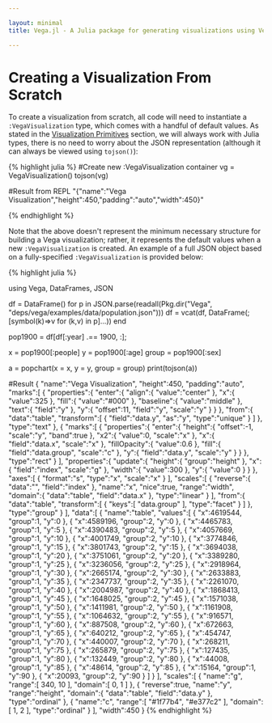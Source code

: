 ```yaml
---

layout: minimal
title: Vega.jl - A Julia package for generating visualizations using Vega

---
```


# Creating a Visualization From Scratch

To create a visualization from scratch, all code will need to instantiate a `:VegaVisualization` type, which comes with a handful of default values. As stated in the [Visualization Primitives](primitives.html) section, we will always work with Julia types, there is no need to worry about the JSON representation (although it can always be viewed using `tojson()`):

{% highlight julia %}
#Create new :VegaVisualization container
vg = VegaVisualization()
tojson(vg)

#Result from REPL
"{\"name\":\"Vega Visualization\",\"height\":450,\"padding\":\"auto\",\"width\":450}"

{% endhighlight %}

Note that the above doesn't represent the minimum necessary structure for building a Vega visualization; rather, it represents the default values when a new `:VegaVisualization` is created. An example of a full JSON object based on a fully-specified `:VegaVisualization` is provided below:

{% highlight julia %}

using Vega, DataFrames, JSON

df = DataFrame()
for p in JSON.parse(readall(Pkg.dir("Vega", "deps/vega/examples/data/population.json")))
    df = vcat(df, DataFrame(;[symbol(k)=>v for (k,v) in p]...))
end

pop1900 = df[df[:year] .== 1900, :];

x = pop1900[:people]
y = pop1900[:age]
group = pop1900[:sex]

a = popchart(x = x, y = y, group = group)
print(tojson(a))

#Result
{
    "name":"Vega Visualization",
    "height":450,
    "padding":"auto",
    "marks":[
        {
            "properties":{
                "enter":{
                    "align":{
                        "value":"center"
                    },
                    "x":{
                        "value":325
                    },
                    "fill":{
                        "value":"#000"
                    },
                    "baseline":{
                        "value":"middle"
                    },
                    "text":{
                        "field":"y"
                    },
                    "y":{
                        "offset":11,
                        "field":"y",
                        "scale":"y"
                    }
                }
            },
            "from":{
                "data":"table",
                "transform":[
                    {
                        "field":"data.y",
                        "as":"y",
                        "type":"unique"
                    }
                ]
            },
            "type":"text"
        },
        {
            "marks":[
                {
                    "properties":{
                        "enter":{
                            "height":{
                                "offset":-1,
                                "scale":"y",
                                "band":true
                            },
                            "x2":{
                                "value":0,
                                "scale":"x"
                            },
                            "x":{
                                "field":"data.x",
                                "scale":"x"
                            },
                            "fillOpacity":{
                                "value":0.6
                            },
                            "fill":{
                                "field":"data.group",
                                "scale":"c"
                            },
                            "y":{
                                "field":"data.y",
                                "scale":"y"
                            }
                        }
                    },
                    "type":"rect"
                }
            ],
            "properties":{
                "update":{
                    "height":{
                        "group":"height"
                    },
                    "x":{
                        "field":"index",
                        "scale":"g"
                    },
                    "width":{
                        "value":300
                    },
                    "y":{
                        "value":0
                    }
                }
            },
            "axes":[
                {
                    "format":"s",
                    "type":"x",
                    "scale":"x"
                }
            ],
            "scales":[
                {
                    "reverse":{
                        "data":"",
                        "field":"index"
                    },
                    "name":"x",
                    "nice":true,
                    "range":"width",
                    "domain":{
                        "data":"table",
                        "field":"data.x"
                    },
                    "type":"linear"
                }
            ],
            "from":{
                "data":"table",
                "transform":[
                    {
                        "keys":[
                            "data.group"
                        ],
                        "type":"facet"
                    }
                ]
            },
            "type":"group"
        }
    ],
    "data":[
        {
            "name":"table",
            "values":[
                {
                    "x":4619544,
                    "group":1,
                    "y":0
                },
                {
                    "x":4589196,
                    "group":2,
                    "y":0
                },
                {
                    "x":4465783,
                    "group":1,
                    "y":5
                },
                {
                    "x":4390483,
                    "group":2,
                    "y":5
                },
                {
                    "x":4057669,
                    "group":1,
                    "y":10
                },
                {
                    "x":4001749,
                    "group":2,
                    "y":10
                },
                {
                    "x":3774846,
                    "group":1,
                    "y":15
                },
                {
                    "x":3801743,
                    "group":2,
                    "y":15
                },
                {
                    "x":3694038,
                    "group":1,
                    "y":20
                },
                {
                    "x":3751061,
                    "group":2,
                    "y":20
                },
                {
                    "x":3389280,
                    "group":1,
                    "y":25
                },
                {
                    "x":3236056,
                    "group":2,
                    "y":25
                },
                {
                    "x":2918964,
                    "group":1,
                    "y":30
                },
                {
                    "x":2665174,
                    "group":2,
                    "y":30
                },
                {
                    "x":2633883,
                    "group":1,
                    "y":35
                },
                {
                    "x":2347737,
                    "group":2,
                    "y":35
                },
                {
                    "x":2261070,
                    "group":1,
                    "y":40
                },
                {
                    "x":2004987,
                    "group":2,
                    "y":40
                },
                {
                    "x":1868413,
                    "group":1,
                    "y":45
                },
                {
                    "x":1648025,
                    "group":2,
                    "y":45
                },
                {
                    "x":1571038,
                    "group":1,
                    "y":50
                },
                {
                    "x":1411981,
                    "group":2,
                    "y":50
                },
                {
                    "x":1161908,
                    "group":1,
                    "y":55
                },
                {
                    "x":1064632,
                    "group":2,
                    "y":55
                },
                {
                    "x":916571,
                    "group":1,
                    "y":60
                },
                {
                    "x":887508,
                    "group":2,
                    "y":60
                },
                {
                    "x":672663,
                    "group":1,
                    "y":65
                },
                {
                    "x":640212,
                    "group":2,
                    "y":65
                },
                {
                    "x":454747,
                    "group":1,
                    "y":70
                },
                {
                    "x":440007,
                    "group":2,
                    "y":70
                },
                {
                    "x":268211,
                    "group":1,
                    "y":75
                },
                {
                    "x":265879,
                    "group":2,
                    "y":75
                },
                {
                    "x":127435,
                    "group":1,
                    "y":80
                },
                {
                    "x":132449,
                    "group":2,
                    "y":80
                },
                {
                    "x":44008,
                    "group":1,
                    "y":85
                },
                {
                    "x":48614,
                    "group":2,
                    "y":85
                },
                {
                    "x":15164,
                    "group":1,
                    "y":90
                },
                {
                    "x":20093,
                    "group":2,
                    "y":90
                }
            ]
        }
    ],
    "scales":[
        {
            "name":"g",
            "range":[
                340,
                10
            ],
            "domain":[
                0,
                1
            ]
        },
        {
            "reverse":true,
            "name":"y",
            "range":"height",
            "domain":{
                "data":"table",
                "field":"data.y"
            },
            "type":"ordinal"
        },
        {
            "name":"c",
            "range":[
                "#1f77b4",
                "#e377c2"
            ],
            "domain":[
                1,
                2
            ],
            "type":"ordinal"
        }
    ],
    "width":450
}
{% endhighlight %}

